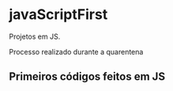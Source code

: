 # javaScriptFirst

Projetos em JS.   
  
Processo realizado durante a quarentena         
    
## Primeiros códigos feitos em JS 
<br>     
   
 
  
 

   
 
 
